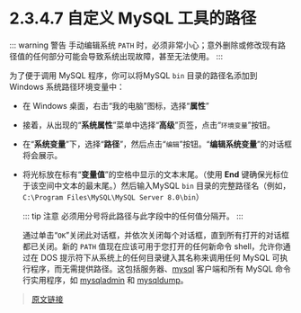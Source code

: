 # 2.3.4.7 自定义 MySQL 工具的路径

::: warning 警告
手动编辑系统 `PATH` 时，必须非常小心；意外删除或修改现有路径值的任何部分可能会导致系统出现故障，甚至无法使用。
:::

为了便于调用 MySQL 程序，你可以将MySQL `bin` 目录的路径名添加到 Windows 系统路径环境变量中：

- 在 Windows 桌面，右击“我的电脑”图标，选择“**属性**”

- 接着，从出现的“**系统属性**”菜单中选择“**高级**”页签，点击“`环境变量`”按钮。

- 在“**系统变量**”下，选择“**路径**”，然后点击“`编辑`”按钮。“**编辑系统变量**”的对话框将会展示。

- 将光标放在标有“**变量值**”的空格中显示的文本末尾。（使用 **End** 键确保光标位于该空间中文本的最末尾。）然后输入MySQL `bin` 目录的完整路径名（例如，`C:\Program Files\MySQL\MySQL Server 8.0\bin`）

    ::: tip 注意
    必须用分号将此路径与此字段中的任何值分隔开。
    :::

    通过单击“`OK`”关闭此对话框，并依次关闭每个对话框，直到所有打开的对话框都已关闭。新的 `PATH` 值现在应该可用于您打开的任何新命令 shell，允许你通过在 DOS 提示符下从系统上的任何目录键入其名称来调用任何 MySQL 可执行程序，而无需提供路径。这包括服务器、[mysql](/4/4.5/4.5.1/mysql.html) 客户端和所有 MySQL 命令行实用程序，如 [mysqladmin](/4/4.5/4.5.2/mysqladmin.html) 和 [mysqldump](/4/4.5/4.5.4/mysqldump.html)。

> [原文链接](https://dev.mysql.com/doc/refman/8.0/en/mysql-installation-windows-path.html)
